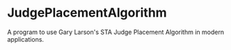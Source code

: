 # JudgePlacementAlgorithm
A program to use Gary Larson's STA Judge Placement Algorithm in modern applications.
